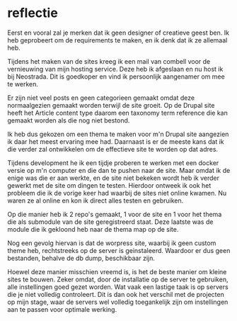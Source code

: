 # reflectie

Eerst en vooral zal je merken dat ik geen designer of creatieve geest ben. Ik heb geprobeert om de requirements te maken, en ik denk dat ik ze allemaal heb.

Tijdens het maken van de sites kreeg ik een mail van combell voor de vernieuwing van mijn hosting service. Deze heb ik afgeslaan en nu host ik bij Neostrada. Dit is goedkoper en vind ik persoonlijk aangenamer om mee te werken.

Er zijn niet veel posts en geen categorieen gemaakt omdat deze normaalgezien gemaakt worden terwijl de site groeit. Op de Drupal site heeft het Article content type daarom een taxonomy term reference die kan gemaakt worden als die nog niet bestond.

Ik heb dus gekozen om een thema te maken voor m'n Drupal site aangezien ik daar het meest ervaring mee had. Daarnaast is er de meeste kans dat ik die verder zal ontwikkelen om de effectieve site te worden op dat adres.

Tijdens development he ik een tijdje proberen te werken met een docker versie op m'n computer en die dan te pushen naar de site. Maar omdat ik de enige was die er aan werkte, en de site niet bekeken wordt heb ik verder gewerkt met de site om dingen te testen. Hierdoor ontweek ik ook het probleem die ik de vorige keer had waarbij de sites niet online kwamen. Nu waren ze al online en kon ik direct alles testen en gebruiken.

Op die manier heb ik 2 repo's gemaakt, 1 voor de site en 1 voor het thema die als submodule van de site geregistreerd staat. Deze laatste was de module die ik gekloond heb naar de thema map op de site.

Nog een gevolg hiervan is dat de worpress site, waarbij ik geen custom theme heb, rechtstreeks op de server is geinstaleerd. Waardoor er dus geen bestanden, behalve de db dump, beschikbaar zijn.

Hoewel deze manier misschien vreemd is, is het de beste manier om kleine sites te bouwen. Zeker omdat, door de installatie op de server te gebruiken, alle instellingen goed gezet worden. Wat vaak een lastige taak is op servers die je niet volledig controleert. Dit is dan ook het verschil met de projecten op mijn stage, waar de servers wel volledig toegankelijk zijn om instellingen aan te passen voor optimale werking.